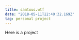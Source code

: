 ```yaml
---
title: samtous.wtf
date: "2018-05-11T22:40:32.169Z"
tag: personal project
---
```


Here is a project
